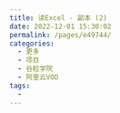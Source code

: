 ```yaml
---
title: 读Excel - 副本 (2)
date: 2022-12-01 15:30:02
permalink: /pages/e49744/
categories:
  - 更多
  - 项目
  - 谷粒学院
  - 阿里云VOD
tags:
  - 
---
```

